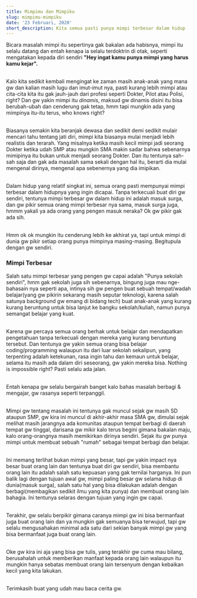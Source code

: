 ```yaml
---
title: Mimpimu dan Mimpiku
slug: mimpimu-mimpiku
date: '23 Februari, 2020'
short_description: Kita semua pasti punya mimpi terbesar dalam hidup
---
```


Bicara masalah mimpi itu sepertinya gak bakalan ada habisnya, mimpi itu selalu datang dan entah kenapa ia selalu terdoktrin di otak, seperti mengatakan kepada diri sendiri **"Hey ingat kamu punya mimpi yang harus kamu kejar".**
<br/><br/>

Kalo kita sedikit kembali mengingat ke zaman masih anak-anak yang mana gw dan kalian masih lugu dan imut-imut nya, pasti kurang lebih mimpi atau cita-cita kita itu gak jauh-jauh dari profesi seperti Dokter, Pilot atau Polisi, right? Dan gw yakin mimpi itu _dinamis_, maksud gw dinamis disini itu bisa berubah-ubah dan cenderung gak tetap, hmm tapi mungkin ada yang mimpinya itu-itu terus, who knows right?
<br/> <br/>

Biasanya semakin kita beranjak dewasa dan sedikit demi sedikit mulair mencari tahu tentang jati diri, mimpi kita biasanya mulai menjadi lebih realistis dan terarah. Yang misalnya ketika masih kecil mimpi jadi seorang Dokter ketika udah SMP atau mungkin SMA makin sadar bahwa sebenarnya mimipinya itu bukan untuk menjadi seorang Dokter. Dan itu tentunya sah-sah saja dan gak ada masalah sama sekali dengan hal itu, berarti dia mulai mengenal dirinya, mengenal apa sebenernya yang dia imipikan.
<br/> </br>

Dalam hidup yang relatif singkat ini, semua orang pasti mempunyai mimpi terbesar dalam hidupnya yang ingin dicapai. Tanpa terkecuali buat diri gw sendiri, tentunya mimpi terbesar gw dalam hidup ini adalah masuk surga, dan gw pikir semua orang mimpi terbesar nya sama, masuk surga juga, hmmm yakali ya ada orang yang pengen masuk neraka? Ok gw pikir gak ada sih.
<br/><br/>

Hmm ok ok mungkin itu cenderung lebih ke akhirat ya, tapi untuk mimpi di dunia gw pikir setiap orang punya mimpinya masing-masing. Begitupula dengan gw sendiri.

### Mimpi Terbesar

Salah satu mimpi terbesar yang pengen gw capai adalah "Punya sekolah sendiri", hmm gak sekolah juga sih sebenarnya, bingung juga mau nge-bahasain nya seperti apa, intinya sih gw pengen buat sebuah tempat/wadah belajar(yang gw pikirin sekarang masih seputar teknologi, karena salah satunya background gw emang di bidang tech) buat anak-anak yang kurang kurang beruntung untuk bisa lanjut ke bangku sekolah/kuliah, namun punya semangat belajar yang kuat.
<br/><br/>

Karena gw percaya semua orang berhak untuk belajar dan mendapatkan pengetahuan tanpa terkecuali dengan mereka yang kurang beruntung tersebut. Dan tentunya gw yakin semua orang bisa belajar coding/programming walaupun itu dari luar sekolah sekalipun, yang terpenting adalah ketekunan, rasa ingin tahu dan kemaun untuk belajar, selama itu masih ada dalam diri seseorang, gw yakin mereka bisa. Nothing is impossible right? Pasti selalu ada jalan.
</br></br>

Entah kenapa gw selalu bergairah banget kalo bahas masalah berbagi & mengajar, gw rasanya seperti terpanggil.
<br/> <br/>

Mimpi gw tentang masalah ini tentunya gak muncul sejak gw masih SD ataupun SMP, gw kira ini muncul di akhir-akhir masa SMA gw, dimulai sejak melihat masih jarangnya ada komunitas ataupun tempat berbagi di daerah tempat gw tinggal, darisana gw mikir kalo terus begini gimana bakalan maju, kalo orang-orangnya masih memikirkan dirinya sendiri. Sejak itu gw punya mimpi untuk membuat sebuah "rumah" sebagai tempat berbagi dan belajar.
<br/><br/>

Ini memang terlihat bukan mimpi yang besar, tapi gw yakin impact nya besar buat orang lain dan tentunya buat diri gw sendiri, bisa membantu orang lain itu adalah salah satu kepuasan yang gak ternilai harganya. Ini pun balik lagi dengan tujuan awal gw, mimpi paling besar gw selama hidup di dunia(masuk surga), salah satu hal yang bisa dilakukan adalah dengan berbagi(membagikan sedikit ilmu yang kita punya) dan membuat orang lain bahagia. Ini tentunya selaras dengan tujuan yang ingin gw capai.
<br/> <br/>

Terakhir, gw selalu berpikir gimana caranya mimpi gw ini bisa bermanfaat juga buat orang lain dan ya mungkin gak semuanya bisa terwujud, tapi gw selalu mengusahakan minimal ada satu dari sekian banyak mimpi gw yang bisa bermanfaat juga buat orang lain.
<br/> <br/>

Oke gw kira ini aja yang bisa gw tulis, yang terakhir gw cuma mau bilang, berusahalah untuk memberikan manfaat kepada orang lain walaupun itu mungkin hanya sebatas membuat orang lain tersenyum dengan kebaikan kecil yang kita lakukan.
<br/> <br/>

Terimkasih buat yang udah mau baca cerita gw.

